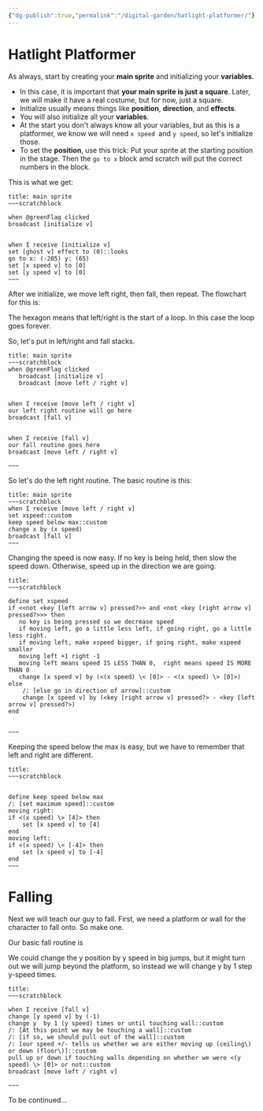 ```yaml
---
{"dg-publish":true,"permalink":"/digital-garden/hatlight-platformer/"}
---
```



# Hatlight Platformer

As always, start by creating your **main sprite** and initializing your **variables**. 

- In this case, it is important that **your main sprite is just a square**. Later, we will make it have a real costume, but for now, just a square.
- Initialize usually means things like **position**, **direction**, and **effects**.
- You will also initialize all your **variables**. 
- At the start you don't always know all your variables, but as this is a platformer, we know we will need `x speed `and `y speed`, so let's initialize those.
- To set the **position**, use this trick: Put your sprite at the starting position in the stage. Then the `go to x` block amd scratch will put the correct numbers in the block.

This is what we get:

```ad-scratch
title: main sprite
~~~scratchblock

when @greenFlag clicked
broadcast [initialize v]


when I receive [initialize v]
set [ghost v] effect to (0)::looks
go to x: (-205) y: (65)
set [x speed v] to [0]
set [y speed v] to [0]
~~~
```


After we initialize, we move left right, then fall, then repeat. The flowchart for this is:


<style>
.container {font-family: sans-serif; text-align: center;}
.button-wrapper button {z-index: 1;height: 40px; width: 100px; margin: 10px;padding: 5px;}
.excalidraw .App-menu_top .buttonList { display: flex;}
.excalidraw-wrapper { height: 800px; margin: 50px; position: relative;}
:root[dir="ltr"] .excalidraw .layer-ui__wrapper .zen-mode-transition.App-menu_bottom--transition-left {transform: none;}
</style><script src="https://unpkg.com/react@17/umd/react.production.min.js"></script><script src="https://unpkg.com/react-dom@17/umd/react-dom.production.min.js"></script><script type="text/javascript" src="https://unpkg.com/@excalidraw/excalidraw@0.12.0/dist/excalidraw.production.min.js"></script><div id="Hatlightflow1.excalidraw.md1"></div><script>(function(){const InitialData={"type":"excalidraw","version":2,"source":"https://excalidraw.com","elements":[{"type":"rectangle","version":1109,"versionNonce":142681311,"isDeleted":false,"id":"4Zo4G_32POJMAp93pe8Jw","fillStyle":"solid","strokeWidth":2,"strokeStyle":"solid","roughness":2,"opacity":100,"angle":0,"x":-789.6038047867507,"y":-1763.5132842981775,"strokeColor":"#5f3dc4","backgroundColor":"#fd7e14","width":190.61711969976747,"height":53.29080765799951,"seed":699179967,"groupIds":[],"strokeSharpness":"round","boundElements":[{"id":"tpbaSfbW","type":"text"},{"id":"dQ51_9u7sE6UPZTRLeunt","type":"arrow"}],"updated":1668807211946,"link":null,"locked":false},{"type":"text","version":1303,"versionNonce":535245055,"isDeleted":false,"id":"tpbaSfbW","fillStyle":"hachure","strokeWidth":1,"strokeStyle":"solid","roughness":1,"opacity":100,"angle":0,"x":-784.795244936867,"y":-1758.3678804691776,"strokeColor":"#5f3dc4","backgroundColor":"transparent","width":181,"height":43,"seed":263175089,"groupIds":[],"strokeSharpness":"sharp","boundElements":[],"updated":1668807211948,"link":"[[Digital Garden/scrap|scrap]]","locked":false,"fontSize":33.79879579338343,"fontFamily":1,"text":"Green Flag","rawText":"Green Flag","baseline":30,"textAlign":"center","verticalAlign":"middle","containerId":"4Zo4G_32POJMAp93pe8Jw","originalText":"Green Flag"},{"type":"rectangle","version":922,"versionNonce":585394719,"isDeleted":false,"id":"EwnPpTQMBWRd6B4Ho9_pN","fillStyle":"solid","strokeWidth":2,"strokeStyle":"solid","roughness":2,"opacity":100,"angle":0,"x":-791.6190020800009,"y":-1688.8500103377862,"strokeColor":"#5f3dc4","backgroundColor":"#fd7e14","width":192.25683685847514,"height":63,"seed":1358943199,"groupIds":[],"strokeSharpness":"round","boundElements":[{"id":"BCkK311T","type":"text"}],"updated":1668807211971,"link":null,"locked":false},{"type":"text","version":1042,"versionNonce":1730166079,"isDeleted":false,"id":"BCkK311T","fillStyle":"hachure","strokeWidth":1,"strokeStyle":"solid","roughness":1,"opacity":100,"angle":0,"x":-786.4905836507633,"y":-1683.8500103377862,"strokeColor":"#5f3dc4","backgroundColor":"transparent","width":182,"height":53,"seed":511647121,"groupIds":[],"strokeSharpness":"sharp","boundElements":[],"updated":1668807211952,"link":null,"locked":false,"fontSize":41.92573330673702,"fontFamily":1,"text":"Initialize","rawText":"Initialize","baseline":37,"textAlign":"center","verticalAlign":"middle","containerId":"EwnPpTQMBWRd6B4Ho9_pN","originalText":"Initialize"},{"type":"rectangle","version":991,"versionNonce":103446833,"isDeleted":false,"id":"upV35b2z6-7COOfUNmNTN","fillStyle":"solid","strokeWidth":2,"strokeStyle":"solid","roughness":2,"opacity":100,"angle":0,"x":-792.2204601611043,"y":-1589.711042913409,"strokeColor":"#5f3dc4","backgroundColor":"#fd7e14","width":174.6298774023676,"height":53,"seed":1656225791,"groupIds":[],"strokeSharpness":"round","boundElements":[{"id":"KMNdEKbr","type":"text"},{"id":"4fxspMUpYnpbEZlnY9cqH","type":"arrow"}],"updated":1668807211971,"link":null,"locked":false},{"type":"text","version":1109,"versionNonce":3357055,"isDeleted":false,"id":"KMNdEKbr","fillStyle":"hachure","strokeWidth":1,"strokeStyle":"solid","roughness":1,"opacity":100,"angle":0,"x":-786.9055214599205,"y":-1584.711042913409,"strokeColor":"#5f3dc4","backgroundColor":"transparent","width":164,"height":43,"seed":1153909617,"groupIds":[],"strokeSharpness":"sharp","boundElements":[],"updated":1668807211956,"link":null,"locked":false,"fontSize":33.59958206026456,"fontFamily":1,"text":"left/Right","rawText":"left/Right","baseline":30,"textAlign":"center","verticalAlign":"middle","containerId":"upV35b2z6-7COOfUNmNTN","originalText":"left/Right"},{"type":"rectangle","version":1120,"versionNonce":987128305,"isDeleted":false,"id":"NVQ2RZglgJ6NGcYxJ4YyE","fillStyle":"solid","strokeWidth":2,"strokeStyle":"solid","roughness":2,"opacity":100,"angle":0,"x":-733.5249125666147,"y":-1495.279852302747,"strokeColor":"#5f3dc4","backgroundColor":"#fd7e14","width":76.6567771695839,"height":72.5574842728147,"seed":1087744031,"groupIds":[],"strokeSharpness":"round","boundElements":[{"id":"yjRqmNVp","type":"text"},{"id":"_twNlxXQC0gzoO951sm2F","type":"arrow"},{"id":"4fxspMUpYnpbEZlnY9cqH","type":"arrow"}],"updated":1668807211958,"link":null,"locked":false},{"type":"text","version":1252,"versionNonce":1920400337,"isDeleted":false,"id":"yjRqmNVp","fillStyle":"hachure","strokeWidth":1,"strokeStyle":"solid","roughness":1,"opacity":100,"angle":0,"x":-728.1965239818228,"y":-1482.0011101663397,"strokeColor":"#5f3dc4","backgroundColor":"transparent","width":66,"height":46,"seed":516926801,"groupIds":[],"strokeSharpness":"sharp","boundElements":[],"updated":1668807211959,"link":null,"locked":false,"fontSize":36.32879215365937,"fontFamily":1,"text":"Fall","rawText":"Fall","baseline":32,"textAlign":"center","verticalAlign":"middle","containerId":"NVQ2RZglgJ6NGcYxJ4YyE","originalText":"Fall"},{"type":"arrow","version":3093,"versionNonce":2146894335,"isDeleted":false,"id":"dQ51_9u7sE6UPZTRLeunt","fillStyle":"hachure","strokeWidth":1,"strokeStyle":"solid","roughness":1,"opacity":100,"angle":0,"x":-692.1856911404916,"y":-1709.7916588572227,"strokeColor":"#000000","backgroundColor":"transparent","width":2.5370765582401154,"height":43.87976298066217,"seed":961104959,"groupIds":[],"strokeSharpness":"round","boundElements":[],"updated":1668807211971,"link":null,"locked":false,"startBinding":{"elementId":"4Zo4G_32POJMAp93pe8Jw","focus":-0.005617377656340597,"gap":1},"endBinding":null,"lastCommittedPoint":null,"startArrowhead":null,"endArrowhead":"arrow","points":[[0,0],[2.5370765582401154,43.87976298066217]]},{"type":"arrow","version":2098,"versionNonce":1618043249,"isDeleted":false,"id":"3e_S01DMbz5ZPctRYMh4C","fillStyle":"hachure","strokeWidth":1,"strokeStyle":"solid","roughness":1,"opacity":100,"angle":0,"x":-689.7949819872504,"y":-1628.8019027922674,"strokeColor":"#000000","backgroundColor":"transparent","width":1.0543915570658773,"height":49.07639898494726,"seed":1408228145,"groupIds":[],"strokeSharpness":"round","boundElements":[],"updated":1668807211971,"link":null,"locked":false,"startBinding":null,"endBinding":null,"lastCommittedPoint":null,"startArrowhead":null,"endArrowhead":"arrow","points":[[0,0],[-1.0543915570658773,49.07639898494726]]},{"type":"arrow","version":1744,"versionNonce":808439359,"isDeleted":false,"id":"_twNlxXQC0gzoO951sm2F","fillStyle":"hachure","strokeWidth":1,"strokeStyle":"solid","roughness":1,"opacity":100,"angle":0,"x":-695.7542429564539,"y":-1540.3197306832608,"strokeColor":"#000000","backgroundColor":"transparent","width":2.814805772407871,"height":35.36554010865482,"seed":133393503,"groupIds":[],"strokeSharpness":"round","boundElements":[],"updated":1668807211971,"link":null,"locked":false,"startBinding":null,"endBinding":{"elementId":"NVQ2RZglgJ6NGcYxJ4YyE","focus":-0.17056561530373746,"gap":9.674338271858915},"lastCommittedPoint":null,"startArrowhead":null,"endArrowhead":"arrow","points":[[0,0],[-2.814805772407871,35.36554010865482]]},{"type":"arrow","version":4596,"versionNonce":1103506193,"isDeleted":false,"id":"4fxspMUpYnpbEZlnY9cqH","fillStyle":"hachure","strokeWidth":1,"strokeStyle":"solid","roughness":2,"opacity":100,"angle":0,"x":-693.0377493131531,"y":-1417.5218294353433,"strokeColor":"#000000","backgroundColor":"transparent","width":112.99533269387969,"height":174.61887294604702,"seed":881806609,"groupIds":[],"strokeSharpness":"round","boundElements":[],"updated":1668807211972,"link":null,"locked":false,"startBinding":{"elementId":"NVQ2RZglgJ6NGcYxJ4YyE","focus":0.27390746705883023,"gap":5.200538594589034},"endBinding":{"elementId":"upV35b2z6-7COOfUNmNTN","focus":-0.5724575221207647,"gap":1.7282528550938423},"lastCommittedPoint":null,"startArrowhead":null,"endArrowhead":"arrow","points":[[0,0],[13.641745406564315,33.995772498495825],[108.82122770347318,17.691960690554215],[112.99533269387969,-122.06506140217626],[77.1754194095102,-140.6231004475512]]}],"appState":{"theme":"light","viewBackgroundColor":"transparent","currentItemStrokeColor":"#5f3dc4","currentItemBackgroundColor":"#fd7e14","currentItemFillStyle":"solid","currentItemStrokeWidth":2,"currentItemStrokeStyle":"solid","currentItemRoughness":2,"currentItemOpacity":100,"currentItemFontFamily":2,"currentItemFontSize":28,"currentItemTextAlign":"left","currentItemStrokeSharpness":"round","currentItemStartArrowhead":null,"currentItemEndArrowhead":"arrow","currentItemLinearStrokeSharpness":"round","gridSize":null,"colorPalette":{}},"files":{}};InitialData.scrollToContent=true;App=()=>{const e=React.useRef(null),t=React.useRef(null),[n,i]=React.useState({width:void 0,height:void 0});return React.useEffect(()=>{i({width:t.current.getBoundingClientRect().width,height:t.current.getBoundingClientRect().height});const e=()=>{i({width:t.current.getBoundingClientRect().width,height:t.current.getBoundingClientRect().height})};return window.addEventListener("resize",e),()=>window.removeEventListener("resize",e)},[t]),React.createElement(React.Fragment,null,React.createElement("div",{className:"excalidraw-wrapper",ref:t},React.createElement(ExcalidrawLib.Excalidraw,{ref:e,width:n.width,height:n.height,initialData:InitialData,viewModeEnabled:!0,zenModeEnabled:!0,gridModeEnabled:!1})))},excalidrawWrapper=document.getElementById("Hatlightflow1.excalidraw.md1");ReactDOM.render(React.createElement(App),excalidrawWrapper);})();</script>

The hexagon means that left/right is the start of a loop. In this case the loop goes forever.

So, let's put in  left/right and fall stacks.

```ad-scratch
title: main sprite
~~~scratchblock
when @greenFlag clicked
   broadcast [initialize v]
   broadcast [move left / right v]


when I receive [move left / right v]
our left right routine will go here
broadcast [fall v]


when I receive [fall v]
our fall routine goes here
broadcast [move left / right v]

~~~
```



So let's do the left right routine. The basic routine is this:

<div id="HatlightFlow2.excalidraw.md2"></div><script>(function(){const InitialData={"type":"excalidraw","version":2,"source":"https://excalidraw.com","elements":[{"type":"rectangle","version":1425,"versionNonce":1329893503,"isDeleted":false,"id":"wcDy_w7SXSk9ohmQLvgLS","fillStyle":"solid","strokeWidth":2,"strokeStyle":"solid","roughness":2,"opacity":100,"angle":0,"x":-251.91063961401403,"y":-237.47329147741908,"strokeColor":"#5f3dc4","backgroundColor":"#fd7e14","width":554,"height":96,"seed":998814719,"groupIds":[],"strokeSharpness":"round","boundElements":[{"id":"QREgwiBu","type":"text"},{"id":"8mSenxo5ScdrK-QKmCdth","type":"arrow"}],"updated":1668807749003,"link":null,"locked":false},{"type":"text","version":1603,"versionNonce":667684351,"isDeleted":false,"id":"QREgwiBu","fillStyle":"hachure","strokeWidth":1,"strokeStyle":"solid","roughness":1,"opacity":100,"angle":0,"x":-215.41063961401403,"y":-232.47329147741908,"strokeColor":"#5f3dc4","backgroundColor":"transparent","width":481,"height":86,"seed":629919601,"groupIds":[],"strokeSharpness":"sharp","boundElements":[],"updated":1668807847538,"link":"[[Digital Garden/scrap|scrap]]","locked":false,"fontSize":33.79879579338343,"fontFamily":1,"text":"Detect arrows and set the \nx-speed variable","rawText":"Detect arrows and set the x-speed variable","baseline":73,"textAlign":"center","verticalAlign":"middle","containerId":"wcDy_w7SXSk9ohmQLvgLS","originalText":"Detect arrows and set the x-speed variable"},{"type":"rectangle","version":1275,"versionNonce":1589267505,"isDeleted":false,"id":"NnmCu8ZA7uLUagOYccVAu","fillStyle":"solid","strokeWidth":2,"strokeStyle":"solid","roughness":2,"opacity":100,"angle":0,"x":-252.18183084057938,"y":-103.46953861270862,"strokeColor":"#5f3dc4","backgroundColor":"#fd7e14","width":535,"height":151,"seed":628087839,"groupIds":[],"strokeSharpness":"round","boundElements":[{"id":"Adu5VhNU","type":"text"},{"id":"8mSenxo5ScdrK-QKmCdth","type":"arrow"},{"id":"m71vF6jSLhQz_6pkDWalX","type":"arrow"}],"updated":1668807763818,"link":null,"locked":false},{"type":"text","version":1394,"versionNonce":1360997681,"isDeleted":false,"id":"Adu5VhNU","fillStyle":"hachure","strokeWidth":1,"strokeStyle":"solid","roughness":1,"opacity":100,"angle":0,"x":-216.18183084057938,"y":-80.96953861270862,"strokeColor":"#5f3dc4","backgroundColor":"transparent","width":463,"height":106,"seed":253933905,"groupIds":[],"strokeSharpness":"sharp","boundElements":[],"updated":1668807847540,"link":null,"locked":false,"fontSize":41.92573330673702,"fontFamily":1,"text":"Keep x-speed below a \nmaximum speed","rawText":"Keep x-speed below a maximum speed","baseline":90,"textAlign":"center","verticalAlign":"middle","containerId":"NnmCu8ZA7uLUagOYccVAu","originalText":"Keep x-speed below a maximum speed"},{"type":"rectangle","version":1351,"versionNonce":1004041919,"isDeleted":false,"id":"Q5UEJ4Rxw0rzNOBRFvbZY","fillStyle":"solid","strokeWidth":2,"strokeStyle":"solid","roughness":2,"opacity":100,"angle":0,"x":-248.0279511322846,"y":81.86231029613606,"strokeColor":"#5f3dc4","backgroundColor":"#fd7e14","width":535,"height":100,"seed":825541873,"groupIds":[],"strokeSharpness":"round","boundElements":[{"id":"bYdWrPcc","type":"text"},{"id":"m71vF6jSLhQz_6pkDWalX","type":"arrow"},{"id":"dqb1Nxa_P-lBcXJnfPGen","type":"arrow"}],"updated":1668807781074,"link":null,"locked":false},{"type":"text","version":1472,"versionNonce":2097443999,"isDeleted":false,"id":"bYdWrPcc","fillStyle":"hachure","strokeWidth":1,"strokeStyle":"solid","roughness":1,"opacity":100,"angle":0,"x":-189.0279511322846,"y":105.36231029613606,"strokeColor":"#5f3dc4","backgroundColor":"transparent","width":417,"height":53,"seed":1025179295,"groupIds":[],"strokeSharpness":"sharp","boundElements":[],"updated":1668807765684,"link":null,"locked":false,"fontSize":41.92573330673702,"fontFamily":1,"text":"change x by x-speed","rawText":"change x by x-speed","baseline":37,"textAlign":"center","verticalAlign":"middle","containerId":"Q5UEJ4Rxw0rzNOBRFvbZY","originalText":"change x by x-speed"},{"type":"rectangle","version":1437,"versionNonce":1949910751,"isDeleted":false,"id":"I2eU_tRX6JKN6bwsBvAmS","fillStyle":"solid","strokeWidth":2,"strokeStyle":"solid","roughness":2,"opacity":100,"angle":0,"x":-240.2663287188555,"y":229.67138176995365,"strokeColor":"#5f3dc4","backgroundColor":"#fd7e14","width":535,"height":74,"seed":15431025,"groupIds":[],"strokeSharpness":"round","boundElements":[{"id":"M2QHvzLB","type":"text"},{"id":"dqb1Nxa_P-lBcXJnfPGen","type":"arrow"}],"updated":1668807781074,"link":null,"locked":false},{"type":"text","version":1562,"versionNonce":402889567,"isDeleted":false,"id":"M2QHvzLB","fillStyle":"hachure","strokeWidth":1,"strokeStyle":"solid","roughness":1,"opacity":100,"angle":0,"x":-10.766328718855505,"y":240.17138176995365,"strokeColor":"#5f3dc4","backgroundColor":"transparent","width":76,"height":53,"seed":1841665567,"groupIds":[],"strokeSharpness":"sharp","boundElements":[],"updated":1668807776334,"link":null,"locked":false,"fontSize":41.92573330673702,"fontFamily":1,"text":"Fall","rawText":"Fall","baseline":37,"textAlign":"center","verticalAlign":"middle","containerId":"I2eU_tRX6JKN6bwsBvAmS","originalText":"Fall"},{"type":"arrow","version":539,"versionNonce":607647263,"isDeleted":false,"id":"8mSenxo5ScdrK-QKmCdth","fillStyle":"hachure","strokeWidth":1,"strokeStyle":"solid","roughness":1,"opacity":100,"angle":0,"x":-24.82286662352641,"y":-140.47329147741908,"strokeColor":"#000000","backgroundColor":"transparent","width":2.9181612085048414,"height":34.506145877228946,"seed":1976403985,"groupIds":[],"strokeSharpness":"round","boundElements":[],"updated":1668807847538,"link":null,"locked":false,"startBinding":{"elementId":"wcDy_w7SXSk9ohmQLvgLS","gap":1,"focus":0.16284224009919607},"endBinding":{"elementId":"NnmCu8ZA7uLUagOYccVAu","gap":2.4976069874814897,"focus":-0.18130019673081207},"lastCommittedPoint":null,"startArrowhead":null,"endArrowhead":"arrow","points":[[0,0],[-2.9181612085048414,34.506145877228946]]},{"type":"arrow","version":240,"versionNonce":872701713,"isDeleted":false,"id":"m71vF6jSLhQz_6pkDWalX","fillStyle":"hachure","strokeWidth":1,"strokeStyle":"solid","roughness":1,"opacity":100,"angle":0,"x":-15.589505057040913,"y":51.854662833339546,"strokeColor":"#000000","backgroundColor":"transparent","width":2.355311819704294,"height":27.501751136782886,"seed":1640182481,"groupIds":[],"strokeSharpness":"round","boundElements":[],"updated":1668807847541,"link":null,"locked":false,"startBinding":{"elementId":"NnmCu8ZA7uLUagOYccVAu","gap":4.324201446048164,"focus":0.13776891935694174},"endBinding":{"elementId":"Q5UEJ4Rxw0rzNOBRFvbZY","gap":2.5058963260136267,"focus":-0.10379461253620226},"lastCommittedPoint":null,"startArrowhead":null,"endArrowhead":"arrow","points":[[0,0],[2.355311819704294,27.501751136782886]]},{"type":"arrow","version":78,"versionNonce":705859281,"isDeleted":false,"id":"dqb1Nxa_P-lBcXJnfPGen","fillStyle":"hachure","strokeWidth":1,"strokeStyle":"solid","roughness":1,"opacity":100,"angle":0,"x":5.522106933593818,"y":183.00553506387251,"strokeColor":"#000000","backgroundColor":"transparent","width":0.35595308338937315,"height":45.66584670608114,"seed":270372369,"groupIds":[],"strokeSharpness":"round","boundElements":[],"updated":1668807847543,"link":null,"locked":false,"startBinding":{"elementId":"Q5UEJ4Rxw0rzNOBRFvbZY","gap":1.1432247677364558,"focus":0.05058534276254917},"endBinding":{"elementId":"I2eU_tRX6JKN6bwsBvAmS","gap":1,"focus":-0.08351264228812778},"lastCommittedPoint":null,"startArrowhead":null,"endArrowhead":"arrow","points":[[0,0],[-0.35595308338937315,45.66584670608114]]}],"appState":{"theme":"light","viewBackgroundColor":"transparent","currentItemStrokeColor":"#000000","currentItemBackgroundColor":"transparent","currentItemFillStyle":"hachure","currentItemStrokeWidth":1,"currentItemStrokeStyle":"solid","currentItemRoughness":1,"currentItemOpacity":100,"currentItemFontFamily":1,"currentItemFontSize":20,"currentItemTextAlign":"center","currentItemStrokeSharpness":"sharp","currentItemStartArrowhead":null,"currentItemEndArrowhead":"arrow","currentItemLinearStrokeSharpness":"round","gridSize":null,"colorPalette":{}},"files":{}};InitialData.scrollToContent=true;App=()=>{const e=React.useRef(null),t=React.useRef(null),[n,i]=React.useState({width:void 0,height:void 0});return React.useEffect(()=>{i({width:t.current.getBoundingClientRect().width,height:t.current.getBoundingClientRect().height});const e=()=>{i({width:t.current.getBoundingClientRect().width,height:t.current.getBoundingClientRect().height})};return window.addEventListener("resize",e),()=>window.removeEventListener("resize",e)},[t]),React.createElement(React.Fragment,null,React.createElement("div",{className:"excalidraw-wrapper",ref:t},React.createElement(ExcalidrawLib.Excalidraw,{ref:e,width:n.width,height:n.height,initialData:InitialData,viewModeEnabled:!0,zenModeEnabled:!0,gridModeEnabled:!1})))},excalidrawWrapper=document.getElementById("HatlightFlow2.excalidraw.md2");ReactDOM.render(React.createElement(App),excalidrawWrapper);})();</script>


```ad-scratch
title: main sprite
~~~scratchblock
when I receive [move left / right v]
set xspeed::custom
keep speed below max::custom
change x by (x speed)
broadcast [fall v]
~~~
```



Changing the speed is now easy. If no key is being held, then slow the speed down. Otherwise, speed  up in the direction we are going.

```ad-scratch
title: 
~~~scratchblock

define set xspeed
if <<not <key [left arrow v] pressed?>> and <not <key [right arrow v] pressed?>>> then
   no key is being pressed so we decrease speed
   if moving left, go a little less left, if going right, go a little less right.
   if moving left, make xspeed bigger, if going right, make xspeed smaller
   moving left +1 right -1
   moving left means speed IS LESS THAN 0,  right means speed IS MORE THAN 0
   change [x speed v] by (<(x speed) \< [0]> - <(x speed) \> [0]>)
else
    /: [else go in direction of arrow]::custom
    change [x speed v] by (<key [right arrow v] pressed?> - <key [left arrow v] pressed?>)
end


~~~
```

Keeping the speed below the max is easy, but we have to remember that left and right are different.
```ad-scratch
title: 
~~~scratchblock


define keep speed below max
/: [set maximum speed]::custom
moving right:
if <(x speed) \> [4]> then
    set [x speed v] to [4]
end
moving left:
if <(x speed) \< [-4]> then
    set [x speed v] to [-4]
end
~~~
```

# Falling

Next we will teach our guy to fall. First, we need a platform or wall for the character to fall onto. So make one. 

Our basic fall routine is 

<div id="HatlightFalling.excalidraw.md3"></div><script>(function(){const InitialData={"type":"excalidraw","version":2,"source":"https://excalidraw.com","elements":[{"type":"rectangle","version":1254,"versionNonce":1862750303,"isDeleted":false,"id":"pbYWMc1ELCkT-FFdAdOjv","fillStyle":"solid","strokeWidth":2,"strokeStyle":"solid","roughness":2,"opacity":100,"angle":0,"x":-230.83915201822913,"y":-273.93043009440106,"strokeColor":"#5f3dc4","backgroundColor":"#fd7e14","width":535,"height":151,"seed":123374769,"groupIds":[],"strokeSharpness":"round","boundElements":[{"id":"6JTUU39S","type":"text"}],"updated":1668808075969,"link":null,"locked":false},{"type":"text","version":1372,"versionNonce":688977791,"isDeleted":false,"id":"6JTUU39S","fillStyle":"hachure","strokeWidth":1,"strokeStyle":"solid","roughness":1,"opacity":100,"angle":0,"x":-206.33915201822913,"y":-251.43043009440106,"strokeColor":"#5f3dc4","backgroundColor":"transparent","width":486,"height":105,"seed":451318495,"groupIds":[],"strokeSharpness":"sharp","boundElements":[],"updated":1668807971559,"link":null,"locked":false,"fontSize":41.92573330673702,"fontFamily":1,"text":"Change the y speed by\ngravity","rawText":"Change the y speed by gravity","baseline":90,"textAlign":"center","verticalAlign":"middle","containerId":"pbYWMc1ELCkT-FFdAdOjv","originalText":"Change the y speed by gravity"},{"type":"rectangle","version":1316,"versionNonce":655747487,"isDeleted":false,"id":"6v7fxz3OiAJMVK3DSu8oU","fillStyle":"solid","strokeWidth":2,"strokeStyle":"solid","roughness":2,"opacity":100,"angle":0,"x":-228.30709249931473,"y":-78.10794120922424,"strokeColor":"#5f3dc4","backgroundColor":"#fd7e14","width":535,"height":169,"seed":1041138655,"groupIds":[],"strokeSharpness":"round","boundElements":[{"id":"352MeiVz","type":"text"},{"id":"APMn23j8Spng2klijuSQO","type":"arrow"},{"id":"9rZ9noFihhgbHvIPsmZ0d","type":"arrow"}],"updated":1668808059863,"link":null,"locked":false},{"type":"text","version":1437,"versionNonce":1996877745,"isDeleted":false,"id":"352MeiVz","fillStyle":"hachure","strokeWidth":1,"strokeStyle":"solid","roughness":1,"opacity":100,"angle":0,"x":-223.30709249931473,"y":-46.607941209224236,"strokeColor":"#5f3dc4","backgroundColor":"transparent","width":525,"height":105,"seed":1391685009,"groupIds":[],"strokeSharpness":"sharp","boundElements":[],"updated":1668807995203,"link":null,"locked":false,"fontSize":41.92573330673702,"fontFamily":1,"text":"Change the y position by\nthe y speed","rawText":"Change the y position by the y speed","baseline":90,"textAlign":"center","verticalAlign":"middle","containerId":"6v7fxz3OiAJMVK3DSu8oU","originalText":"Change the y position by the y speed"},{"type":"rectangle","version":1375,"versionNonce":395112529,"isDeleted":false,"id":"WasJtU11VxdOvyDuslFJ5","fillStyle":"solid","strokeWidth":2,"strokeStyle":"solid","roughness":2,"opacity":100,"angle":0,"x":-225.00340940241233,"y":146.00709185683934,"strokeColor":"#5f3dc4","backgroundColor":"#fd7e14","width":535,"height":169,"seed":74318769,"groupIds":[],"strokeSharpness":"round","boundElements":[{"id":"mVlvDa8Z","type":"text"},{"id":"9rZ9noFihhgbHvIPsmZ0d","type":"arrow"},{"id":"AYu0YRbL_H6urP9AFavNV","type":"arrow"}],"updated":1668808064751,"link":null,"locked":false},{"type":"text","version":1503,"versionNonce":714969631,"isDeleted":false,"id":"mVlvDa8Z","fillStyle":"hachure","strokeWidth":1,"strokeStyle":"solid","roughness":1,"opacity":100,"angle":0,"x":-158.50340940241233,"y":177.50709185683934,"strokeColor":"#5f3dc4","backgroundColor":"transparent","width":402,"height":105,"seed":1143606239,"groupIds":[],"strokeSharpness":"sharp","boundElements":[],"updated":1668808043257,"link":null,"locked":false,"fontSize":41.92573330673702,"fontFamily":1,"text":"If inside a wall or\nplatform, pull out","rawText":"If inside a wall or platform, pull out","baseline":90,"textAlign":"center","verticalAlign":"middle","containerId":"WasJtU11VxdOvyDuslFJ5","originalText":"If inside a wall or platform, pull out"},{"type":"rectangle","version":1426,"versionNonce":58849361,"isDeleted":false,"id":"MTTvhJ55ijdKv_8p6iFAn","fillStyle":"solid","strokeWidth":2,"strokeStyle":"solid","roughness":2,"opacity":100,"angle":0,"x":-221.94110428659536,"y":366.3850418893916,"strokeColor":"#5f3dc4","backgroundColor":"#fd7e14","width":535,"height":169,"seed":964029777,"groupIds":[],"strokeSharpness":"round","boundElements":[{"id":"DvAEVm7X","type":"text"}],"updated":1668808052047,"link":null,"locked":false},{"type":"text","version":1558,"versionNonce":1744122175,"isDeleted":false,"id":"DvAEVm7X","fillStyle":"hachure","strokeWidth":1,"strokeStyle":"solid","roughness":1,"opacity":100,"angle":0,"x":-141.44110428659536,"y":397.8850418893916,"strokeColor":"#5f3dc4","backgroundColor":"transparent","width":374,"height":106,"seed":858197055,"groupIds":[],"strokeSharpness":"sharp","boundElements":[],"updated":1668808052048,"link":null,"locked":false,"fontSize":41.92573330673702,"fontFamily":1,"text":"Go back to move \nleft/right","rawText":"Go back to move left/right","baseline":90,"textAlign":"center","verticalAlign":"middle","containerId":"MTTvhJ55ijdKv_8p6iFAn","originalText":"Go back to move left/right"},{"id":"APMn23j8Spng2klijuSQO","type":"arrow","x":2.0899037143640844,"y":-123.21980553342587,"width":1.3597347861842195,"height":44.01444284539474,"angle":0,"strokeColor":"#000000","backgroundColor":"transparent","fillStyle":"hachure","strokeWidth":1,"strokeStyle":"solid","roughness":1,"opacity":100,"groupIds":[],"strokeSharpness":"round","seed":1155253407,"version":116,"versionNonce":1679534353,"isDeleted":false,"boundElements":null,"updated":1668808075969,"link":null,"locked":false,"points":[[0,0],[1.3597347861842195,44.01444284539474]],"lastCommittedPoint":null,"startBinding":null,"endBinding":{"elementId":"6v7fxz3OiAJMVK3DSu8oU","focus":-0.12253844389034559,"gap":1.0974214788068934},"startArrowhead":null,"endArrowhead":"arrow"},{"id":"9rZ9noFihhgbHvIPsmZ0d","type":"arrow","x":13.844118352522003,"y":93.86997396904127,"width":0.24285567434213817,"height":50.20083778782896,"angle":0,"strokeColor":"#000000","backgroundColor":"transparent","fillStyle":"hachure","strokeWidth":1,"strokeStyle":"solid","roughness":1,"opacity":100,"groupIds":[],"strokeSharpness":"round","seed":1101695,"version":84,"versionNonce":390089343,"isDeleted":false,"boundElements":null,"updated":1668808073407,"link":null,"locked":false,"points":[[0,0],[0.24285567434213817,50.20083778782896]],"lastCommittedPoint":null,"startBinding":{"elementId":"6v7fxz3OiAJMVK3DSu8oU","focus":0.09619684380220084,"gap":2.977915178265505},"endBinding":{"elementId":"WasJtU11VxdOvyDuslFJ5","focus":-0.10448132730631562,"gap":1.9362800999691103},"startArrowhead":null,"endArrowhead":"arrow"},{"id":"AYu0YRbL_H6urP9AFavNV","type":"arrow","x":20.944241707785125,"y":315.8720555891072,"width":1.4205129523026585,"height":52.93200041118416,"angle":0,"strokeColor":"#000000","backgroundColor":"transparent","fillStyle":"hachure","strokeWidth":1,"strokeStyle":"solid","roughness":1,"opacity":100,"groupIds":[],"strokeSharpness":"round","seed":1121427889,"version":87,"versionNonce":506575921,"isDeleted":false,"boundElements":null,"updated":1668808068687,"link":null,"locked":false,"points":[[0,0],[1.4205129523026585,52.93200041118416]],"lastCommittedPoint":null,"startBinding":{"elementId":"WasJtU11VxdOvyDuslFJ5","focus":0.08838438412637474,"gap":1},"endBinding":null,"startArrowhead":null,"endArrowhead":"arrow"},{"id":"Dq6k9mXo3osgwMH-FwAtp","type":"arrow","x":289.0390453673247,"y":-318.0512521308766,"width":142.5565378289474,"height":359.9313193873357,"angle":0,"strokeColor":"#000000","backgroundColor":"transparent","fillStyle":"hachure","strokeWidth":1,"strokeStyle":"solid","roughness":1,"opacity":100,"groupIds":[],"strokeSharpness":"round","seed":381481265,"version":177,"versionNonce":597463391,"isDeleted":true,"boundElements":null,"updated":1668808030555,"link":null,"locked":false,"points":[[0,0],[-46.21273643092104,7.579409950657919],[85.31918174342104,-10.55056923314146],[96.34380139802636,119.62958084909545],[88.49468030427636,261.4721037212172],[70.67742598684208,349.38075015419423],[23.068719161184276,248.6559094880758]],"lastCommittedPoint":[23.068719161184276,248.6559094880758],"startBinding":null,"endBinding":{"elementId":"6v7fxz3OiAJMVK3DSu8oU","focus":-1.004217902121955,"gap":5.414857027823757},"startArrowhead":null,"endArrowhead":"arrow"},{"id":"papvSVzf","type":"text","x":-261.7359083744518,"y":521.5506894295679,"width":12,"height":25,"angle":0,"strokeColor":"#000000","backgroundColor":"transparent","fillStyle":"hachure","strokeWidth":1,"strokeStyle":"solid","roughness":1,"opacity":100,"groupIds":[],"strokeSharpness":"sharp","seed":1204131103,"version":3,"versionNonce":364091711,"isDeleted":true,"boundElements":null,"updated":1668808039489,"link":null,"locked":false,"text":"","rawText":"","fontSize":20,"fontFamily":1,"textAlign":"left","verticalAlign":"top","baseline":18,"containerId":null,"originalText":""}],"appState":{"theme":"light","viewBackgroundColor":"transparent","currentItemStrokeColor":"#000000","currentItemBackgroundColor":"transparent","currentItemFillStyle":"hachure","currentItemStrokeWidth":1,"currentItemStrokeStyle":"solid","currentItemRoughness":1,"currentItemOpacity":100,"currentItemFontFamily":1,"currentItemFontSize":20,"currentItemTextAlign":"left","currentItemStrokeSharpness":"sharp","currentItemStartArrowhead":null,"currentItemEndArrowhead":"arrow","currentItemLinearStrokeSharpness":"round","gridSize":null,"colorPalette":{}},"files":{}};InitialData.scrollToContent=true;App=()=>{const e=React.useRef(null),t=React.useRef(null),[n,i]=React.useState({width:void 0,height:void 0});return React.useEffect(()=>{i({width:t.current.getBoundingClientRect().width,height:t.current.getBoundingClientRect().height});const e=()=>{i({width:t.current.getBoundingClientRect().width,height:t.current.getBoundingClientRect().height})};return window.addEventListener("resize",e),()=>window.removeEventListener("resize",e)},[t]),React.createElement(React.Fragment,null,React.createElement("div",{className:"excalidraw-wrapper",ref:t},React.createElement(ExcalidrawLib.Excalidraw,{ref:e,width:n.width,height:n.height,initialData:InitialData,viewModeEnabled:!0,zenModeEnabled:!0,gridModeEnabled:!1})))},excalidrawWrapper=document.getElementById("HatlightFalling.excalidraw.md3");ReactDOM.render(React.createElement(App),excalidrawWrapper);})();</script>

We could change the y position by y speed in big jumps, but it might turn out we will jump beyond the platform, so instead we will change y by 1 step y-speed times. 


```ad-scratch
title: 
~~~scratchblock

when I receive [fall v]
change [y speed v] by (-1)
change y  by 1 (y speed) times or until touching wall::custom
/: [At this point we may be touching a wall]::custom
/: [if so, we should pull out of the wall]::custom
/: [our speed +/- tells us whether we are either moving up (ceiling\) or down (floor\)]::custom
pull up or down if touching walls depending on whether we were <(y speed) \> [0]> or not::custom
broadcast [move left / right v]

~~~
```


To be continued...
